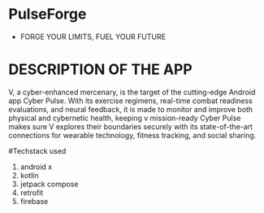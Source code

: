 # PulseForge
- FORGE YOUR LIMITS, FUEL YOUR FUTURE
 
# DESCRIPTION OF THE APP
V, a cyber-enhanced mercenary, is the target of the cutting-edge Android app Cyber Pulse. With its exercise regimens, real-time combat readiness evaluations, and neural feedback, it is made to monitor and improve both physical and cybernetic health, keeping v mission-ready Cyber Pulse makes sure V explores their boundaries securely with its state-of-the-art connections for wearable technology, fitness tracking, and social sharing.

#Techstack used
1. android x
2. kotlin
3. jetpack compose
4. retrofit
5. firebase
